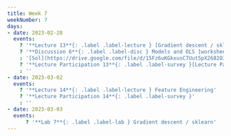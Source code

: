 ```yaml
---
title: Week 7
weekNumber: 7
days:
- date: 2023-02-28
  events:
    ? '**Lecture 13**{: .label .label-lecture } [Gradient descent / sklearn](lecture/lec13)'
    ? '**Discussion 6**{: .label .label-disc } Models and OLS [worksheet](https://drive.google.com/file/d/1DuzM0MSPoraWd1AC0F9LqvvBnZqONAM1/view?usp=sharing), [notebook](https://data100.datahub.berkeley.edu/hub/user-redirect/git-pull?repo=https%3A%2F%2Fgithub.com%2FDS-100%2Fsp23&branch=main&urlpath=lab%2Ftree%2Fsp23%2Fdisc%2Fdisc06%2Fdisc06_coding_exercises.ipynb)'
    : '[Sol](https://drive.google.com/file/d/15Fz6uKGkxusC7Uut5pX2682O3k5Fh5uo/view?usp=sharing), [Notebook Sol](https://data100.datahub.berkeley.edu/hub/user-redirect/git-pull?repo=https%3A%2F%2Fgithub.com%2FDS-100%2Fsp23&branch=main&urlpath=lab%2Ftree%2Fsp23%2Fdisc%2Fdisc06%2Fdisc06_coding_exercises_solutions.ipynb)'
    ? '**Lecture Participation 13**{: .label .label-survey }[Lecture Participation 13](https://app.sli.do/event/5vSpASQwdiFtLG4nJ6nD75/embed/polls/5c89d11f-8ac3-4f61-97e0-eba9a4087e08)'
    : ''
- date: 2023-03-02
  events:
    ? '**Lecture 14**{: .label .label-lecture } Feature Engineering'
    ? '**Lecture Participation 14**{: .label .label-survey }'
    : ''
- date: 2023-03-03
  events:
      ? '**Lab 7**{: .label .label-lab } Gradient descent / sklearn'
---
```

